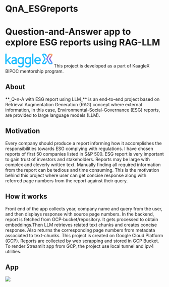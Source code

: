   # QnA_ESGreports
  
  # __Question-and-Answer app to explore ESG reports using RAG-LLM__

[<img src="./images/kx-image.png" width="150" />](./link/to/png/file) This project is developed as a part of KaagleX BIPOC mentorship program.

## About
<p> **_Q-n-A with ESG report using LLM_** is an end-to-end project based on Retrieval Augmentation Generation (RAG) concept where external information, in this case, Environmental-Social-Governance (ESG) reports, are provided to large language models (LLM). </p>

 ## Motivation
<p> Every company should produce a report informing how it accomplishes the responsibilities towards ESG complying with regulations. I have chosen reports of first 50 companies listed in S&P 500. ESG report is very important to gain trust of investors and stakeholders. Reports may be large with complex and cleverly written text. Manually finding all required information from the report can be tedious and time consuming. This is the motivation behind this project where user can get concise response along with referred page numbers from the report against their query.  </p>

## How it works
<p> Front end of the app collects year, company name and query from the user, and then displays response with source page numbers. In the backend, report is fetched from GCP-bucket/repository. It gets processed to obtain embeddings.Then LLM retrieves related text chunks and creates concise response. Also returns the corresponding page numbers from metadata associated to text-chunks. This project is created on Google Cloud Platform (GCP). Reports are collected by web scrapping and stored in GCP Bucket. To render Streamlit app from GCP, the project use local tunnel and ipv4 utilities. </p>

## App

[<img src="./images/" width="150" />](./link/to/png/file) 
